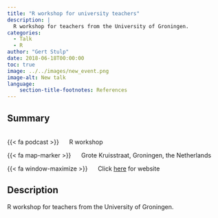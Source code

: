 ```yaml
---
title: "R workshop for university teachers"
description: |
  R workshop for teachers from the University of Groningen. 
categories:
  - Talk
  - R
author: "Gert Stulp"
date: 2018-06-18T00:00:00
toc: true
image: ../../images/new_event.png
image-alt: New talk
language: 
    section-title-footnotes: References
---
```



## Summary 
<br>
{{< fa podcast >}} &nbsp;&nbsp;&nbsp;&nbsp; R workshop

{{< fa map-marker >}} &nbsp;&nbsp;&nbsp;&nbsp; Grote Kruisstraat, Groningen, the Netherlands

{{< fa window-maximize >}} &nbsp;&nbsp;&nbsp;&nbsp; Click [here](http://stulp.gmw.rug.nl/18-06-2018/Rworkshop/) for website



## Description

R workshop for teachers from the University of Groningen.
